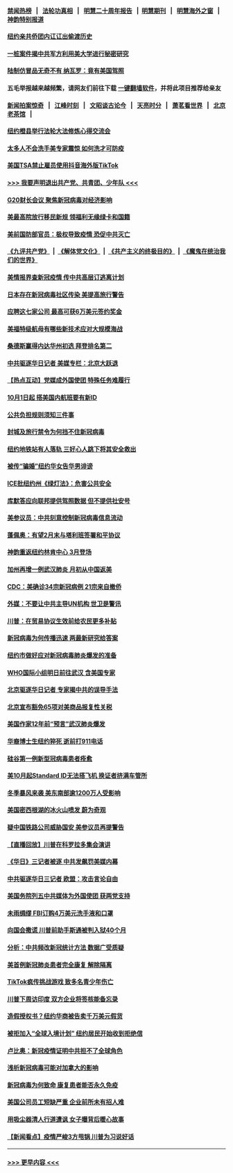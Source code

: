 #### [禁闻热榜](热点新闻.md?=0)  &nbsp;&nbsp;|&nbsp;&nbsp; [法轮功真相](https://github.com/gfw-breaker/truth/blob/master/README.md?=0) &nbsp;&nbsp;|&nbsp;&nbsp; [明慧二十周年报告](https://github.com/gfw-breaker/mh-reports/blob/master/README.md?=0) &nbsp;&nbsp;|&nbsp;&nbsp;[明慧期刊](https://github.com/gfw-breaker/mh-qikan) &nbsp;&nbsp;|&nbsp;&nbsp; [明慧海外之窗](https://github.com/gfw-breaker/mh-news/blob/master/README.md?=0) &nbsp;&nbsp;|&nbsp;&nbsp; [神韵特别报道](https://github.com/gfw-breaker/mh-news/blob/master/shenyun.md?=0)
#### [纽约亲共侨团内讧讧出偷渡历史](../pages/nsc412/n11891235.md?t=02241731) 
#### [一桩案件揭中共军方利用美大学进行秘密研究](../pages/nsc412/n11891206.md?t=02241731) 
#### [陆制仿冒品无奇不有 纳瓦罗：竟有美国驾照](../pages/nsc412/n11890953.md?t=02241731) 
#### 五毛举报越来越频繁，请网友们前往下载 [一键翻墙软件](https://github.com/gfw-breaker/ssr-accounts)，并将此项目推荐给亲友
#### [新闻拍案惊奇](https://github.com/gfw-breaker/banned-news/blob/master/pages/link4.md) &nbsp;&nbsp;|&nbsp;&nbsp; [江峰时刻](https://github.com/gfw-breaker/banned-news/blob/master/pages/link4.md) &nbsp;&nbsp;|&nbsp;&nbsp; [文昭谈古论今](https://github.com/gfw-breaker/banned-news/blob/master/pages/link4.md) &nbsp;&nbsp;|&nbsp;&nbsp; [天亮时分](https://github.com/gfw-breaker/banned-news/blob/master/pages/link4.md) &nbsp;&nbsp;|&nbsp;&nbsp; [萧茗看世界](https://github.com/gfw-breaker/banned-news/blob/master/pages/link4.md) &nbsp;&nbsp;|&nbsp;&nbsp; [北京老茶馆](https://github.com/gfw-breaker/banned-news/blob/master/pages/link4.md) &nbsp;&nbsp;|&nbsp;&nbsp; 
#### [纽约橙县举行法轮大法修炼心得交流会](../pages/nsc412/n11890760.md?t=02241731) 
#### [太多人不会洗手美专家震惊 如何洗才可防疫](../pages/nsc412/n11875866.md?t=02241731) 
#### [美国TSA禁止雇员使用抖音海外版TikTok](../pages/nsc412/n11890500.md?t=02241731) 
#### [>>> 我要声明退出共产党、共青团、少年队 <<<](https://github.com/begood0513/goodnews/blob/master/quit/letter.md) 
#### [G20财长会议 聚焦新冠病毒对经济影响](../pages/nsc412/n11890400.md?t=02241731) 
#### [美最高院放行移民新规 领福利无缘绿卡和国籍](../pages/nsc412/n11889500.md?t=02241731) 
#### [美前国防部官员：极权导致疫情 恐促中共灭亡](../pages/nsc412/n11889092.md?t=02241731) 
#### [《九评共产党》](https://github.com/begood0513/9ping.md/blob/master/README.md) &nbsp;|&nbsp; [《解体党文化》](../../../../jtdwh.md/blob/master/README.md)  &nbsp;|&nbsp; [《共产主义的终极目的》](../../../../gczydzjmd.md/blob/master/README.md) &nbsp;|&nbsp; [《魔鬼在统治我们的世界》](../../../../mgztzwmdsj.md/blob/master/README.md) 
#### [美情报界查新冠疫情 传中共高层订逃离计划](../pages/nsc412/n11888161.md?t=02241731) 
#### [日本存在新冠病毒社区传染 美提高旅行警告](../pages/nsc412/n11889917.md?t=02241731) 
#### [应聘这七家公司 最高可获6万美元签约奖金](../pages/nsc412/n11879446.md?t=02241731) 
#### [美福特级航母有哪些新技术应对大规模海战](../pages/nsc412/n11882087.md?t=02241731) 
#### [桑德斯赢得内达华州初选 拜登排名第二](../pages/nsc412/n11888760.md?t=02241731) 
#### [中共驱逐华日记者 美媒专栏：北京大跃退](../pages/nsc412/n11888453.md?t=02241731) 
#### [【热点互动】党媒成外国使团 特殊任务难履行](../pages/nsc412/n11888306.md?t=02241731) 
#### [10月1日起 搭美国内航班要有新ID](../pages/nsc412/n11888243.md?t=02241731) 
#### [公共负担规则须知三件事](../pages/nsc412/n11888123.md?t=02241731) 
#### [封城及旅行禁令为何挡不住新冠病毒](../pages/nsc412/n11888067.md?t=02241731) 
#### [纽约地铁站有人落轨   三好心人跳下将其安全救出](../pages/nsc412/n11888088.md?t=02241731) 
#### [被传“骗婚”纽约华女告华男诽谤](../pages/nsc412/n11887303.md?t=02241731) 
#### [ICE批纽约州《绿灯法》：危害公共安全](../pages/nsc412/n11887285.md?t=02241731) 
#### [库默答应向联邦提供驾照数据 但不提供社安号](../pages/nsc412/n11887269.md?t=02241731) 
#### [美参议员：中共刻意控制新冠病毒信息流动](../pages/nsc412/n11887949.md?t=02241731) 
#### [蓬佩奥：有望2月末与塔利班签署和平协议](../pages/nsc412/n11887248.md?t=02241731) 
#### [神韵重返纽约林肯中心 3月登场](../pages/nsc412/n11885013.md?t=02241731) 
#### [加州再增一例武汉肺炎 月初从中国返美](../pages/nsc412/n11886929.md?t=02241731) 
#### [CDC：美确诊34宗新冠病例 21宗来自撤侨](../pages/nsc412/n11886795.md?t=02241731) 
#### [外媒：不要让中共主导UN机构 世卫是警讯](../pages/nsc412/n11886401.md?t=02241731) 
#### [川普：在贸易协议生效前给农民更多补贴](../pages/nsc412/n11886549.md?t=02241731) 
#### [新冠病毒为何传播迅速 两最新研究给答案](../pages/nsc412/n11886505.md?t=02241731) 
#### [纽约市做好应对新冠病毒肺炎爆发的准备](../pages/nsc412/n11885019.md?t=02241731) 
#### [WHO国际小组明日前往武汉 含美国专家](../pages/nsc412/n11886380.md?t=02241731) 
#### [北京驱逐华日记者 专家揭中共的误导手法](../pages/nsc412/n11886124.md?t=02241731) 
#### [北京宣布豁免65项对美商品报复性关税](../pages/nsc412/n11885960.md?t=02241731) 
#### [美国作家12年前“预言”武汉肺炎爆发](../pages/nsc412/n11885487.md?t=02241731) 
#### [华裔博士生纽约猝死  逝前打911电话](../pages/nsc412/n11885007.md?t=02241731) 
#### [硅谷第一例新型冠病毒患者痊愈](../pages/nsc412/n11885163.md?t=02241731) 
#### [美10月起Standard ID无法搭飞机  换证者挤满车管所](../pages/nsc412/n11885036.md?t=02241731) 
#### [冬季暴风来袭 美东南部逾1200万人受影响](../pages/nsc412/n11884620.md?t=02241731) 
#### [美国密西根湖的冰火山喷发 蔚为奇观](../pages/nsc412/n11884842.md?t=02241731) 
#### [疑中国铁路公司威胁国安 美参议员再提警告](../pages/nsc412/n11884300.md?t=02241731) 
#### [【直播回放】川普在科罗拉多集会演讲](../pages/nsc412/n11883640.md?t=02241731) 
#### [《华日》三记者被逐 中共发飙罚美媒内幕](../pages/nsc412/n11884184.md?t=02241731) 
#### [中共驱逐华日三记者 欧盟：攻击言论自由](../pages/nsc412/n11884179.md?t=02241731) 
#### [美国务院列五中共媒体为外国使团 获两党支持](../pages/nsc412/n11883954.md?t=02241731) 
#### [未雨绸缪 FBI订购4万美元洗手液和口罩](../pages/nsc412/n11883960.md?t=02241731) 
#### [向国会撒谎 川普前助手斯通被判入狱40个月](../pages/nsc412/n11883930.md?t=02241731) 
#### [分析：中共频改新冠统计方法 数据广受质疑](../pages/nsc412/n11883875.md?t=02241731) 
#### [美首例新冠肺炎患者完全康复 解除隔离](../pages/nsc412/n11883754.md?t=02241731) 
#### [TikTok疯传挑战游戏 致多名青少年伤亡](../pages/nsc412/n11883598.md?t=02241731) 
#### [川普下周访印度 双方企业将签核能备忘录](../pages/nsc412/n11883604.md?t=02241731) 
#### [造假授权书？纽约华商被告卖千万美元假货](../pages/nsc412/n11882429.md?t=02241731) 
#### [被拒加入“全球入境计划”  纽约居民开始收到拒绝信](../pages/nsc412/n11882417.md?t=02241731) 
#### [卢比奥：新冠疫情证明中共担不了全球角色](../pages/nsc412/n11881340.md?t=02241731) 
#### [浅析新冠病毒可能对加拿大的影响](../pages/nsc412/n11879775.md?t=02241731) 
#### [新冠病毒为何致命 康复患者能否永久免疫](../pages/nsc412/n11881488.md?t=02241731) 
#### [美国公司员工短缺严重 企业前所未有招人难](../pages/nsc412/n11881792.md?t=02241731) 
#### [用吸尘器清人行道遭讽 女子曝背后暖心故事](../pages/nsc412/n11881702.md?t=02241731) 
#### [【新闻看点】疫情严峻3方甩锅 川普为习说好话](../pages/nsc412/n11881049.md?t=02241731) 

----
#### [ >>> 更早内容 <<< ](../indexes/nsc412-earlier.md)
